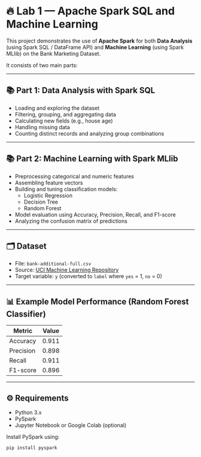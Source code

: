 # 🔥 Lab 1 — Apache Spark SQL and Machine Learning

This project demonstrates the use of **Apache Spark** for both **Data Analysis** (using Spark SQL / DataFrame API) and **Machine Learning** (using Spark MLlib) on the Bank Marketing Dataset.

It consists of two main parts:

---

## 📚 Part 1: Data Analysis with Spark SQL

- Loading and exploring the dataset
- Filtering, grouping, and aggregating data
- Calculating new fields (e.g., house age)
- Handling missing data
- Counting distinct records and analyzing group combinations

---

## 📚 Part 2: Machine Learning with Spark MLlib

- Preprocessing categorical and numeric features
- Assembling feature vectors
- Building and tuning classification models:
  - Logistic Regression
  - Decision Tree
  - Random Forest
- Model evaluation using Accuracy, Precision, Recall, and F1-score
- Analyzing the confusion matrix of predictions

---

## 🗂 Dataset

- File: `bank-additional-full.csv`
- Source: [UCI Machine Learning Repository](https://archive.ics.uci.edu/ml/datasets/Bank+Marketing)
- Target variable: `y` (converted to `label` where `yes` = 1, `no` = 0)

---

## 📊 Example Model Performance (Random Forest Classifier)

| Metric     | Value  |
|------------|--------|
| Accuracy   | 0.911  |
| Precision  | 0.898  |
| Recall     | 0.911  |
| F1-score   | 0.896  |

---

## ⚙️ Requirements

- Python 3.x
- PySpark
- Jupyter Notebook or Google Colab (optional)

Install PySpark using:

```bash
pip install pyspark
